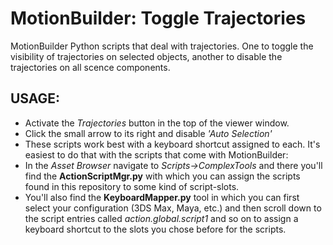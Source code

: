 # MotionBuilder: Toggle Trajectories
MotionBuilder Python scripts that deal with trajectories. One to toggle the visibility of trajectories on selected objects, another to disable the trajectories on all scence components.

## USAGE:
- Activate the *Trajectories* button in the top of the viewer window.
- Click the small arrow to its right and disable *'Auto Selection'*
- These scripts work best with a keyboard shortcut assigned to each.
It's easiest to do that with the scripts that come with MotionBuilder:
 - In the *Asset Browser* navigate to *Scripts->ComplexTools* and there you'll find the **ActionScriptMgr.py** with which you can assign the scripts found in this repository to some kind of script-slots.
 - You'll also find the **KeyboardMapper.py** tool in which you can first select your configuration (3DS Max, Maya, etc.) and then scroll down to the script entries called *action.global.script1* and so on to assign a keyboard shortcut to the slots you chose before for the scripts.

